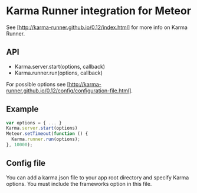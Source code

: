 # Karma Runner integration for Meteor

See [http://karma-runner.github.io/0.12/index.html] for more info on Karma Runner.

## API

* Karma.server.start(options, callback)
* Karma.runner.run(options, callback)

For possible options see [http://karma-runner.github.io/0.12/config/configuration-file.html].

## Example

```javascript
var options = { ... }
Karma.server.start(options)
Meteor.setTimeout(function () {
  Karma.runner.run(options);
}, 10000);
```

## Config file

You can add a karma.json file to your app root directory and specify Karma options.
You must include the frameworks option in this file.
